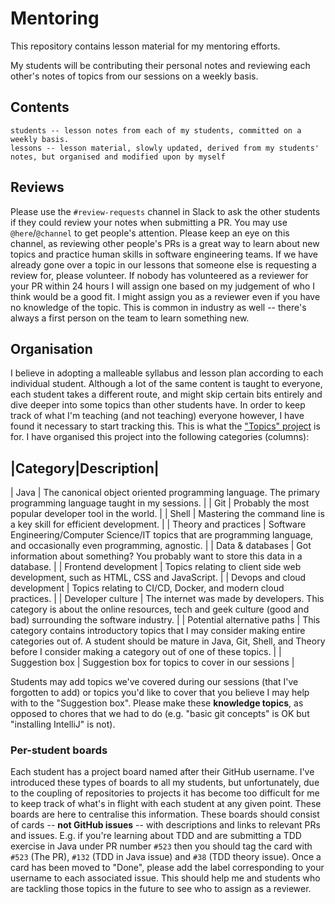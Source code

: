 # Mentoring

This repository contains lesson material for my mentoring efforts.

My students will be contributing their personal notes and reviewing each other's notes of topics from our sessions on a weekly basis.

## Contents

```
students -- lesson notes from each of my students, committed on a weekly basis.
lessons -- lesson material, slowly updated, derived from my students' notes, but organised and modified upon by myself
```

## Reviews

Please use the `#review-requests` channel in Slack to ask the other students if they could review your notes when submitting a PR. You may use `@here`/`@channel` to get people's attention.
Please keep an eye on this channel, as reviewing other people's PRs is a great way to learn about new topics and practice human skills in software engineering teams.
If we have already gone over a topic in our lessons that someone else is requesting a review for, please volunteer.
If nobody has volunteered as a reviewer for your PR within 24 hours I will assign one based on my judgement of who I think would be a good fit.
I might assign you as a reviewer even if you have no knowledge of the topic.
This is common in industry as well -- there's always a first person on the team to learn something new.

## Organisation

I believe in adopting a malleable syllabus and lesson plan according to each individual student.
Although a lot of the same content is taught to everyone, each student takes a different route, and might skip certain bits entirely and dive deeper into some topics than other students have.
In order to keep track of what I'm teaching (and not teaching) everyone however, I have found it necessary to start tracking this.
This is what the ["Topics" project](https://github.com/kinbiko/mentoring/projects/1) is for.
I have organised this project into the following categories (columns):

|Category|Description|
----------------------
| Java | The canonical object oriented programming language. The primary programming language taught in my sessions. |
| Git | Probably the most popular developer tool in the world. |
| Shell | Mastering the command line is a key skill for efficient development. |
| Theory and practices | Software Engineering/Computer Science/IT topics that are programming language, and occasionally even programming, agnostic. |
| Data & databases | Got information about something? You probably want to store this data in a database. |
| Frontend development | Topics relating to client side web development, such as HTML, CSS and JavaScript. |
| Devops and cloud development | Topics relating to CI/CD, Docker, and modern cloud practices. |
| Developer culture | The internet was made by developers. This category is about the online resources, tech and geek culture (good and bad) surrounding the software industry. |
| Potential alternative paths | This category contains introductory topics that I may consider making entire categories out of. A student should be mature in Java, Git, Shell, and Theory before I consider making a category out of one of these topics. |
| Suggestion box | Suggestion box for topics to cover in our sessions |

Students may add topics we've covered during our sessions (that I've forgotten to add) or topics you'd like to cover that you believe I may help with to the "Suggestion box".
Please make these **knowledge topics**, as opposed to chores that we had to do (e.g. "basic git concepts" is OK but "installing IntelliJ" is not).

### Per-student boards

Each student has a project board named after their GitHub username.
I've introduced these types of boards to all my students, but unfortunately, due to the coupling of repositories to projects it has become too difficult for me to keep track of what's in flight with each student at any given point.
These boards are here to centralise this information.
These boards should consist of cards -- **not GitHub issues** -- with descriptions and links to relevant PRs and issues.
E.g. if you're learning about TDD and are submitting a TDD exercise in Java under PR number `#523` then you should tag the card with `#523` (The PR), `#132` (TDD in Java issue) and `#38` (TDD theory issue).
Once a card has been moved to "Done", please add the label corresponding to your username to each associated issue.
This should help me and students who are tackling those topics in the future to see who to assign as a reviewer.
